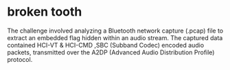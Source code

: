 # broken tooth 

The challenge involved analyzing a Bluetooth network capture (.pcap) file to extract an embedded flag hidden within an audio stream. The captured data contained HCI-VT & HCI-CMD ,SBC (Subband Codec) encoded audio packets, transmitted over the A2DP (Advanced Audio Distribution Profile) protocol.

